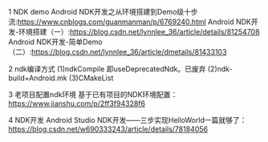 1 NDK demo
Android NDK开发之从环境搭建到Demo级十步流:https://www.cnblogs.com/guanmanman/p/6769240.html
Android NDK开发-环境搭建（一）:https://blog.csdn.net/lynnlee_36/article/details/81254708
Android NDK开发-简单Demo（二）:https://blog.csdn.net/lynnlee_36/article/dmetails/81433103

2 ndk编译方式
(1)ndkCompile 即useDeprecatedNdk。已废弃
(2)ndk-build+Android.mk
(3)CMakeList

3 老项目配置ndk环境
基于已有项目的NDK环境配置：https://www.jianshu.com/p/2ff3f94328f6

4 NDK开发
Android Studio NDK开发——三步实现HelloWorld一篇就够了：
https://blog.csdn.net/w690333243/article/details/78184056